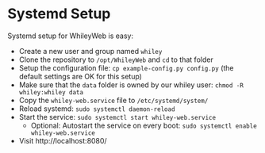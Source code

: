 Systemd Setup
=============

Systemd setup for WhileyWeb is easy:
* Create a new user and group named `whiley`
* Clone the repository to `/opt/WhileyWeb` and `cd` to that folder
* Setup the configuration file: `cp example-config.py config.py` (the default settings are OK for this setup)
* Make sure that the `data` folder is owned by our whiley user: `chmod -R whiley:whiley data`
* Copy the `whiley-web.service` file to `/etc/systemd/system/`
* Reload systemd: `sudo systemctl daemon-reload`
* Start the service: `sudo systemctl start whiley-web.service`
   * Optional: Autostart the service on every boot: `sudo systemctl enable whiley-web.service`
* Visit http://localhost:8080/
